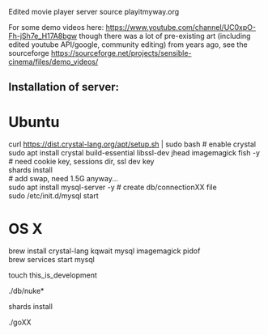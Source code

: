 Edited movie player server source playitmyway.org 

For some demo videos here: https://www.youtube.com/channel/UC0xpO-Fh-jSh7e_H17A8bgw
though there was a lot of pre-existing art (including edited youtube API/google, community editing) from years ago, see the sourceforge https://sourceforge.net/projects/sensible-cinema/files/demo_videos/

## Installation of server:

# Ubuntu

 curl https://dist.crystal-lang.org/apt/setup.sh | sudo bash # enable crystal  
 sudo apt install crystal build-essential libssl-dev jhead imagemagick fish -y # need cookie key, sessions dir, ssl dev key  
 shards install  
 \# add swap, need 1.5G anyway...  
 sudo apt install mysql-server -y # create db/connectionXX file  
 sudo /etc/init.d/mysql start  

# OS X

brew install crystal-lang kqwait mysql imagemagick pidof   
brew services start mysql  

touch this_is_development

./db/nuke*

shards install

./goXX

